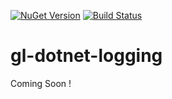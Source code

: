 [![NuGet Version](http://img.shields.io/nuget/v/GeekLearning.Logging.Azure.svg?style=flat-square)](https://www.nuget.org/packages/GeekLearning.Logging.Azure/)
[![Build Status](https://geeklearning.visualstudio.com/_apis/public/build/definitions/f841b266-7595-4d01-9ee1-4864cf65aa73/22/badge)](#)
# gl-dotnet-logging

Coming Soon !
